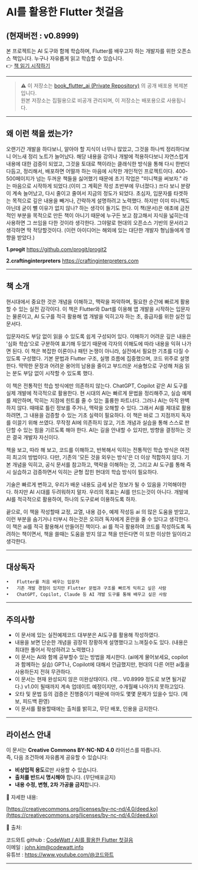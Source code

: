 # AI를 활용한 Flutter 첫걸음 
(현재버전 : v0.8999)
---

본 프로젝트는 AI 도구와 함께 학습하며, Flutter를 배우고자 하는 개발자를 위한 오픈소스 책입니다. 누구나 자유롭게 읽고 학습할 수 있습니다.  
👉 [책 읽기 시작하기](https://github.com/johnkim-codewatt/new_book_flutter_ai)

--- 

> ⚠️ 이 저장소는 [book_flutter_ai (Private Repository)](https://github.com/johnkim-codewatt/book_flutter_ai) 의 공개 배포용 복제본입니다.  
> 원본 저장소는 집필용으로 비공개 관리되며, 이 저장소는 배포용으로 사용됩니다.

---


## 왜 이런 책을 썼는가?
오랜기간 개발을 하다보니, 알아야 할 지식이 너무나 많았고, 그것을 하나씩 정리하다보니 어느새 정리 노트가 늘어났다.
해당 내용을 강의나 개발에 적용하다보니 자연스럽게 내용에 대한 검증이 되었고, 그것을 토대로 책이라는 클래식한 방식을 통해 다시 한번더 다듬고, 정리해서, 배포하면 어떨까 하는 마음에 시작한 개인적인 프로젝트이다. 400-500페이지가 넘는 두꺼운 책들을 싫어했기 때문에 초기 작업은 "미니책을 써보자." 라는 마음으로 시작하게 되었다.(이미 그 계획은 작성 초반부에 무너졌다.) 쓰다 보니 분량이 계속 늘어났고, 다시 줄이고 줄여서 지금의 정도가 되었다. 초심자, 입문자를 타겟하는 목적으로 깊은 내용을 빼거나, 간략하게 설명하려고 노력했다. 하지만 이미 미니책도 아닌데 굳이 뺄 이유가 없지 않나? 하는 생각이 들기도 한다. 이 책(문서)은 애초에 금전적인 부분을 목적으로 만든 책이 아니기 때문에 누구든 보고 참고해서 지식을 넓히는데 사용하면 그 쓰임을 다한 것이라 생각한다. 그야말로 현대의 오픈소스 기반의 문서라고 생각하면 딱 적당할것이다. (이런 아이디어는 해외에 있는 대단한 개발자 형님들에게 영향을 받았다.)

**1.progit**
https://github.com/progit/progit2

**2.craftinginterpreters**
https://craftinginterpreters.com

---

## 책 소개
현시대에서 중요한 것은 개념을 이해하고, 맥락을 파악하며, 필요한 순간에 빠르게 활용할 수 있는 실전 감각이다. 이 책은 Flutter와 Dart를 이용해 앱 개발을 시작하는 입문자는 물론이고, AI 도구를 적극 활용해 앱 개발을 익히고자 하는 초, 중급자를 위한 실전 입문서다.

입문자라도 부담 없이 읽을 수 있도록 쉽게 구성되어 있다. 이해하기 어려운 깊은 내용은 '심화 학습'으로 구분하여 표기해 두었기 때문에 각자의 이해도에 따라 내용을 익혀 나가면 된다. 이 책은 복잡한 이론이나 패턴 논쟁이 아니라, 실전에서 필요한 기초를 다질 수 있도록 구성했다. 기본 문법과 Flutter 구조, 실행 흐름에 집중했으며, 코드 위주로 설명한다. 딱딱한 문장과 어려운 용어의 남용을 줄이고 부드러운 서술형으로 구성해 처음 읽는 분도 부담 없이 시작할 수 있도록 했다.

이 책은 전통적인 학습 방식에만 의존하지 않는다. ChatGPT, Copilot 같은 AI 도구를 실제 개발에 적극적으로 활용한다. 현 시대의 AI는 빠르게 문법을 정리해주고, 실습 예제를 제안하며, 막히는 지점에 힌트를 줄 수 있는 훌륭한 파트너다. 그러나 AI는 아직 완벽하지 않다. 때때로 틀린 정보를 주거나, 맥락을 오해할 수 있다. 그래서 AI를 제대로 활용하려면, 그 내용을 검증할 수 있는 기초 실력이 필요하다. 이 책은 바로 그 지점까지 독자를 이끌기 위해 쓰였다. 무작정 AI에 의존하지 않고, 기초 개념과 실습을 통해 스스로 판단할 수 있는 힘을 기르도록 해야 한다. AI는 길을 안내할 수 있지만, 방향을 결정하는 것은 결국 개발자 자신이다.

책을 보고, 따라 해 보고, 코드를 이해하고, 반복해서 익히는 전통적인 학습 방식은 여전히 최고의 방법이다. 다만, 기존의 '모든 것을 외우는 방식'은 더 이상 적합하지 않다. 기본 개념을 익히고, 공식 문서를 참고하고, 맥락을 이해하는 것, 그리고 AI 도구를 통해 즉시 실습하고 검증하면서 익히는 균형 잡힌 현대의 학습 방식이 필요하다.

기술은 빠르게 변하고, 우리가 배운 내용도 금세 낡은 정보가 될 수 있음을 기억해야한다. 하지만 AI 시대를 두려워하지 말자. 우리의 목표는 AI를 만드는것이 아니다. 개발에 AI를 적극적으로 활용하여, 하나의 도구로써 이용하도록 하자.

끝으로, 이 책을 작성할때 교정, 교열, 내용 검수, 예제 작성등 ai 의 많은 도움을 받았고, 이런 부분을 숨기거나 터부시 하는것은 오히려 독자에게 혼란을 줄 수 있다고 생각한다. 이 책은 ai를 적극 활용해서 만들어진 책이다. ai 를 적극 활용하여 코드를 작성하도록 독려하는 책이면서, 책을 쓸때는 도움을 받지 않고 책을 만든다면 이 또한 이상한 일이라고 생각한다.


---

## 대상독자

	•	Flutter를 처음 배우는 입문자
	•	기존 개발 경험이 있지만 Flutter 문법과 구조를 빠르게 익히고 싶은 사람
	•	ChatGPT, Copilot, Claude 등 AI 개발 도구를 통해 배우고 싶은 사람

---


## 주의사항
- 이 문서에 있는 실전예제코드 대부분은 AI도구를 활용해 작성하였다.
- 내용을 보면 단순한 개념을 굉장히 장황하게 설명했다고 느껴질수도 있다. (내용은 최대한 풀어서 작성하려고 노력했다.)
- 이 문서는 AI와 함께 공부할수 있는 방법을 제시한다. (ai에게 물어보세요, copilot과 함께하는 실습) GPT나, Copilot에 대해서 언급했지만, 현대의 다른 어떤 ai툴을 사용하든지 전혀 무관하다.
- 이 문서는 현재 완성되지 않은 미완상태이다. (약... V0.8999 정도로 보면 될거같다.) v1.0이 될때까지 계속 업데이트 예정이지만, 수개월째 나아가지 못하고있다.
- 오타 및 문법 등의 검증은 진행중이기 때문에 아마도 몇몇 문제가 있을수 있다. (제보, 피드백 환영)
- 이 문서를 활용할때에는 출처를 밝히고, 무단 배포, 인용을 금지한다.


---

## 라이선스 안내

이 문서는 **Creative Commons BY-NC-ND 4.0** 라이선스를 따릅니다.  
즉, 다음 조건하에 자유롭게 공유할 수 있습니다:

- **비상업적 용도**로만 사용할 수 있습니다.  
- **출처를 반드시 명시해야** 합니다. (무단배포금지)
- **내용 수정, 변형, 2차 가공을 금지**합니다.  

📄 자세한 내용: 

[https://creativecommons.org/licenses/by-nc-nd/4.0/deed.ko](https://creativecommons.org/licenses/by-nc-nd/4.0/deed.ko)

📘 출처:

코드와트 github : [CodeWatt / AI를 활용한 Flutter 첫걸음](https://github.com/johnkim-codewatt/new_book_flutter_ai)<br/>
이메일 : john.kim@codewatt.info<br/>
유튜브 : https://www.youtube.com/@코드와트<br/>


---










